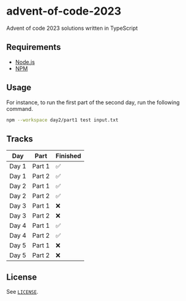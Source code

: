 # advent-of-code-2023

Advent of code 2023 solutions written in TypeScript

## Requirements

- [Node.js](https://nodejs.org/en)
- [NPM](https://www.npmjs.com/)

## Usage

For instance, to run the first part of the second day, run the following command.

```bash
npm --workspace day2/part1 test input.txt
```

## Tracks

Day | Part | Finished
---|---|---
Day 1 | Part 1 | ✅
Day 1 | Part 2 | ✅
Day 2 | Part 1 | ✅
Day 2 | Part 2 | ✅
Day 3 | Part 1 | ❌
Day 3 | Part 2 | ❌
Day 4 | Part 1 | ✅
Day 4 | Part 2 | ✅
Day 5 | Part 1 | ❌
Day 5 | Part 2 | ❌

## License

See [`LICENSE`](./LICENSE).
